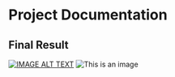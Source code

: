 # Project Documentation
## Final Result
[![IMAGE ALT TEXT](https://ibb.co/Mc9rFV1)](https://youtu.be/owb8dJ2VL10)
![This is an image](https://ibb.co/Mc9rFV1)
